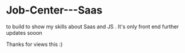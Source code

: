 # Job-Center---Saas

to build to show my skills about Saas and JS .
It's only front end further updates sooon


Thanks for views this :)
